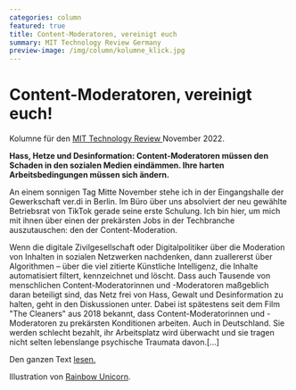 ```yaml
---
categories: column
featured: true
title: Content-Moderatoren, vereinigt euch
summary: MIT Technology Review Germany
preview-image: /img/column/kolumne_klick.jpg
---
```


# Content-Moderatoren, vereinigt euch! 

<p>Kolumne für den <a href="https://www.heise.de/meinung/Kommentar-Content-Moderatoren-vereinigt-euch-7454618.html">MIT Technology Review </a> November 2022.</p>
<b>Hass, Hetze und Desinformation: Content-Moderatoren müssen den Schaden in den sozialen Medien eindämmen. Ihre harten Arbeitsbedingungen müssen sich ändern. </b>

<p>An einem sonnigen Tag Mitte November stehe ich in der Eingangshalle der Gewerkschaft ver.di in Berlin. Im Büro über uns absolviert der neu gewählte Betriebsrat von TikTok gerade seine erste Schulung. Ich bin hier, um mich mit ihnen über einen der prekärsten Jobs in der Techbranche auszutauschen: den der Content-Moderation.

Wenn die digitale Zivilgesellschaft oder Digitalpolitiker über die Moderation von Inhalten in sozialen Netzwerken nachdenken, dann zuallererst über Algorithmen – über die viel zitierte Künstliche Intelligenz, die Inhalte automatisiert filtert, kennzeichnet und löscht. Dass auch Tausende von menschlichen Content-Moderatorinnen und -Moderatoren maßgeblich daran beteiligt sind, das Netz frei von Hass, Gewalt und Desinformation zu halten, geht in den Diskussionen unter. Dabei ist spätestens seit dem Film "The Cleaners" aus 2018 bekannt, dass Content-Moderatorinnen und -Moderatoren zu prekärsten Konditionen arbeiten. Auch in Deutschland. Sie werden schlecht bezahlt, ihr Arbeitsplatz wird überwacht und sie tragen nicht selten lebenslange psychische Traumata davon.[...] </p>

<p>Den ganzen Text <a href="https://www.heise.de/meinung/Kommentar-Content-Moderatoren-vereinigt-euch-7454618.html">lesen.</a></p>

Illustration von <a href="https://rainbow-unicorn.com/#welcome">Rainbow Unicorn</a>.

